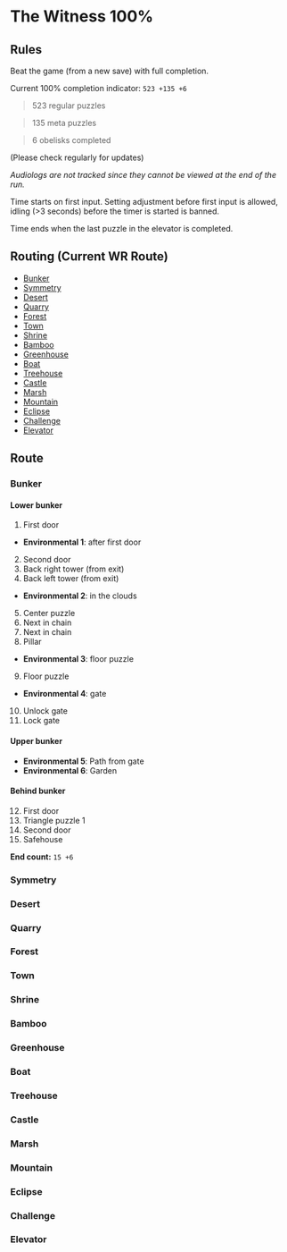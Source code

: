 # The Witness 100%

## Rules

Beat the game (from a new save) with full completion.

Current 100% completion indicator: `523 +135 +6`

> 523 regular puzzles

> 135 meta puzzles

> 6 obelisks completed

(Please check regularly for updates)

*Audiologs are not tracked since they cannot be viewed at the end of the run.*

Time starts on first input. Setting adjustment before first input is allowed, idling (>3 seconds) before the timer is started is banned.

Time ends when the last puzzle in the elevator is completed.

## Routing (Current WR Route)

- [Bunker](#bunker)
- [Symmetry](#symmetry)
- [Desert](#desert)
- [Quarry](#quarry)
- [Forest](#forest)
- [Town](#town)
- [Shrine](#shrine)
- [Bamboo](#bamboo)
- [Greenhouse](#greenhouse)
- [Boat](#boat)
- [Treehouse](#treehouse)
- [Castle](#castle)
- [Marsh](#marsh)
- [Mountain](#mountain)
- [Eclipse](#eclipse)
- [Challenge](#challenge)
- [Elevator](#elevator)

## Route

### Bunker

#### Lower bunker

1. First door
  - **Environmental 1**: after first door
2. Second door
3. Back right tower (from exit)
4. Back left tower (from exit)
  - **Environmental 2**: in the clouds
5. Center puzzle
6. Next in chain
7. Next in chain
8. Pillar
  - **Environmental 3**: floor puzzle
9. Floor puzzle
  - **Environmental 4**: gate
10. Unlock gate
11. Lock gate

#### Upper bunker

- **Environmental 5**: Path from gate
- **Environmental 6**: Garden

#### Behind bunker

12. First door
13. Triangle puzzle 1
14. Second door
15. Safehouse

**End count:** `15 +6`

### Symmetry

### Desert

### Quarry

### Forest

### Town

### Shrine

### Bamboo

### Greenhouse

### Boat

### Treehouse

### Castle

### Marsh

### Mountain

### Eclipse

### Challenge

### Elevator
